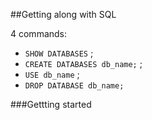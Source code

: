##Getting along with SQL

4 commands:
- `SHOW DATABASES` ;
- `CREATE DATABASES db_name;` ;
- `USE db_name` ;
-  `DROP DATABASE db_name;`


###Gettting started
